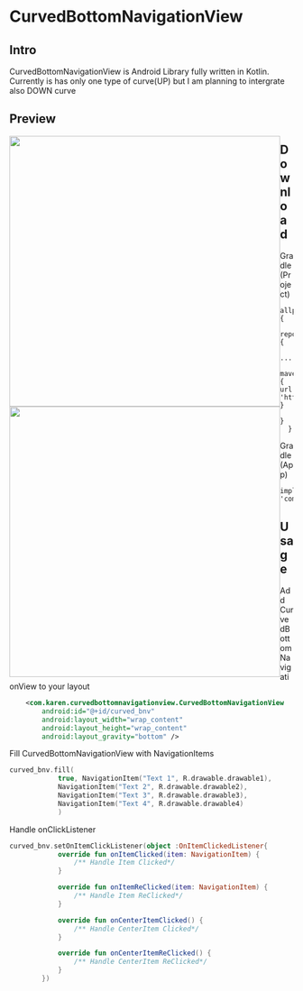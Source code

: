 # CurvedBottomNavigationView

## Intro
CurvedBottomNavigationView is Android Library fully written in Kotlin. Currently is has only one 
type of curve(UP) but I am planning to intergrate also DOWN curve
## Preview

<img src="https://imgur.com/ehmeRpR.png" height="480" style="float:left;"/>
<img src="https://imgur.com/j3FpW4t.png" height="480" style="float:left;"/>
                                                  
## Download
Gradle(Project)
``` Gradle
allprojects {
    repositories {
      ... 
      maven { url 'https://jitpack.io' }
    }
  }
```
Gradle(App)
``` Gradle
implementation 'com.github.kargoz:CurvedBottomNavigationView:1.0.1'
```
## Usage
Add CurvedBottomNavigationView to your layout 
``` XML
    <com.karen.curvedbottomnavigationview.CurvedBottomNavigationView
        android:id="@+id/curved_bnv"
        android:layout_width="wrap_content"
        android:layout_height="wrap_content"
        android:layout_gravity="bottom" />
```
Fill CurvedBottomNavigationView with NavigationItems
``` Kotlin
curved_bnv.fill(
            true, NavigationItem("Text 1", R.drawable.drawable1),
            NavigationItem("Text 2", R.drawable.drawable2),
            NavigationItem("Text 3", R.drawable.drawable3),
            NavigationItem("Text 4", R.drawable.drawable4)
            )
```
Handle onClickListener
``` Kotlin
curved_bnv.setOnItemClickListener(object :OnItemClickedListener{
            override fun onItemClicked(item: NavigationItem) {
                /** Handle Item Clicked*/
            }

            override fun onItemReClicked(item: NavigationItem) {
                /** Handle Item ReClicked*/
            }

            override fun onCenterItemClicked() {
                /** Handle CenterItem Clicked*/
            }

            override fun onCenterItemReClicked() {
                /** Handle CenterItem ReClicked*/
            }
        })
```
